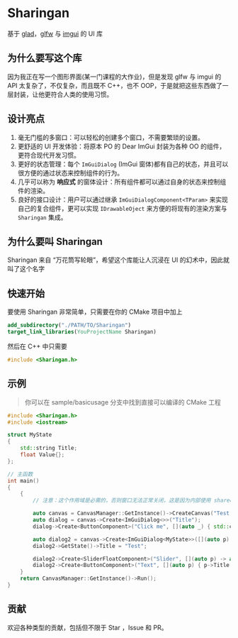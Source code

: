 # Sharingan

基于 [glad](https://github.com/Dav1dde/glad)，[glfw](https://github.com/glfw/glfw) 与 [imgui](https://github.com/ocornut/imgui) 的 UI 库

## 为什么要写这个库

因为我正在写一个图形界面(某一门课程的大作业)，但是发现 glfw 与 imgui 的 API 太复杂了，不仅复杂，而且既不 C++，也不 OOP，于是就把这些东西做了一层封装，让他更符合人类的使用习惯。

## 设计亮点

1. 毫无门槛的多窗口：可以轻松的创建多个窗口，不需要繁琐的设置。
2. 更舒适的 UI 开发体验：将原本 PO 的 Dear ImGui 封装为各种 OO 的组件，更符合现代开发习惯。
3. 更好的状态管理：每个 `ImGuiDialog` (ImGui 窗体)都有自己的状态，并且可以很方便的通过状态来控制组件的行为。
4. 几乎可以称为 **响应式** 的窗体设计：所有组件都可以通过自身的状态来控制组件的渲染。
5. 良好的接口设计：用户可以通过继承 `ImGuiDialogComponent<TParam>` 来实现自己的复合组件，更可以实现 `IDrawableOject` 来方便的将现有的渲染方案与 `Sharingan` 集成。

## 为什么要叫 Sharingan

Sharingan 来自 “万花筒写轮眼”，希望这个库能让人沉浸在 UI 的幻术中，因此就叫了这个名字

## 快速开始

要使用 Sharingan 非常简单，只需要在你的 CMake 项目中加上

```cmake
add_subdirectory("./PATH/TO/Sharingan")
target_link_libraries(YouProjectName Sharingan)
```

然后在 C++ 中只需要

```cpp
#include <Sharingan.h>
```

## 示例

> 你可以在 sample/basicusage 分支中找到直接可以编译的 CMake 工程

```cpp
#include <Sharingan.h>
#include <iostream>

struct MyState
{
    std::string Title;
    float Value{};
};

// 主函数
int main()
{
    {
        // 注意：这个作用域是必需的，否则窗口无法正常关闭，这是因为内部使用 shared_ptr 管理窗口的生命周期

        auto canvas = CanvasManager::GetInstance()->CreateCanvas("Test Window");                                  // 创建窗口
        auto dialog = canvas->Create<ImGuiDialog<>>("Title");                                                     // 创建不具有状态的对话框
        dialog->Create<ButtonComponent>("Click me", [](auto _) { std::cout << "I was clicked" << std::endl; });   // 添加一个具有自定义回调函数的按钮

        auto dialog2 = canvas->Create<ImGuiDialog<MyState>>([](auto p) { return p->Title; });                     // 创建具有自定义状态，并且根据状态切换标题的对话框
        dialog2->GetState()->Title = "Test";                                                                      // 设置初始标题

        dialog2->Create<SliderFloatComponent>("Slider", [](auto p) -> auto & { return p->Value; }, 114.f, 514.f); // 添加一个绑定到状态的滑动条
        dialog2->Create<ButtonComponent>("Text", [](auto p) { p->Title = std::to_string(p->Value); });            // 添加一个按下后会切换标题的按钮
    }
    return CanvasManager::GetInstance()->Run();
}
```

## 贡献

欢迎各种类型的贡献，包括但不限于 Star ，Issue 和 PR。
